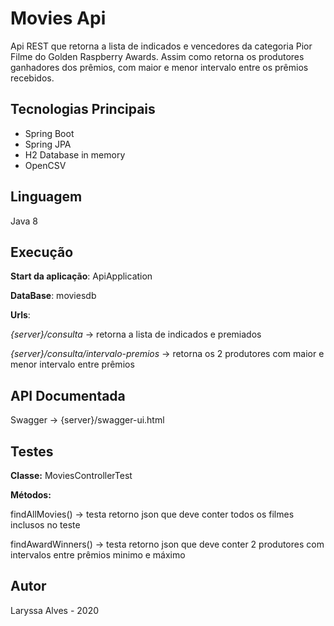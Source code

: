 # Movies Api

Api REST que retorna a lista de indicados e vencedores da categoria Pior Filme do Golden Raspberry Awards. Assim como retorna os produtores ganhadores dos prêmios, com maior e menor intervalo entre os prêmios recebidos.

## Tecnologias Principais

+ Spring Boot
+ Spring JPA
+ H2 Database in memory
+ OpenCSV

## Linguagem

Java 8

## Execução

**Start da aplicação**: ApiApplication

**DataBase**: moviesdb

**Urls**: 

*{server}/consulta* -> retorna a lista de indicados e premiados

*{server}/consulta/intervalo-premios* -> retorna os 2 produtores com maior e menor intervalo entre prêmios

## API Documentada 

Swagger -> {server}/swagger-ui.html

## Testes

**Classe:** MoviesControllerTest

**Métodos:**

findAllMovies() -> testa retorno json que deve conter todos os filmes inclusos no teste

findAwardWinners() -> testa retorno json que deve conter 2 produtores com intervalos entre prêmios minimo e máximo




## Autor
Laryssa Alves - 2020
